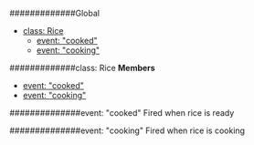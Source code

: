 #############Global
* [class: Rice](#Rice)
  * [event: "cooked"](#Rice#event_cooked)
  * [event: "cooking"](#Rice#event_cooking)

<a name="Rice"></a>
#############class: Rice
**Members**

* [event: "cooked"](#Rice#event_cooked)
* [event: "cooking"](#Rice#event_cooking)

<a name="Rice#event_cooked"></a>
##############event: "cooked"
Fired when rice is ready

<a name="Rice#event_cooking"></a>
##############event: "cooking"
Fired when rice is cooking

